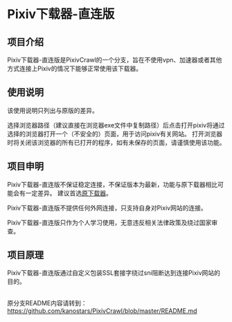 # Pixiv下载器-直连版
## 项目介绍
Pixiv下载器-直连版是PixivCrawl的一个分支，旨在不使用vpn、加速器或者其他方式连接上Pixiv的情况下能够正常使用该下载器。

## 使用说明
该使用说明只列出与原版的差异。

选择浏览器路径（建议直接在浏览器exe文件中复制路径）后点击打开pixiv将通过选择的浏览器打开一个（不安全的）页面，用于访问pixiv有关网站。
打开浏览器时将关闭该浏览器的所有已打开的程序，如有未保存的页面，请谨慎使用该功能。

## 项目申明
Pixiv下载器-直连版不保证稳定连接，不保证版本为最新，功能与原下载器相比可能会有一定差异。
建议首选[原下载器](https://github.com/kanostars/PixivCrawl/tree/master)。

Pixiv下载器-直连版不提供任何外网连接，只支持自身对Pixiv网站的连接。

Pixiv下载器-直连版只作为个人学习使用，无意违反相关法律政策及绕过国家审查。

## 项目原理
Pixiv下载器-直连版通过自定义包装SSL套接字绕过sni阻断达到连接Pixiv网站的目的。

## 
原分支README内容请转到：https://github.com/kanostars/PixivCrawl/blob/master/README.md
